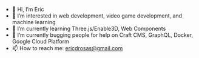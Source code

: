 - 👋 Hi, I’m Eric
- 👀 I’m interested in web development, video game development, and machine learning
- 🌱 I’m currently learning Three.js/Enable3D, Web Components
- 💞️ I’m currently bugging people for help on Craft CMS, GraphQL, Docker, Google Cloud Platform
- 📫 How to reach me: ericdrosas@gmail.com

<!---
ericdrosas87/ericdrosas87 is a ✨ special ✨ repository because its `README.md` (this file) appears on your GitHub profile.
You can click the Preview link to take a look at your changes.
--->
